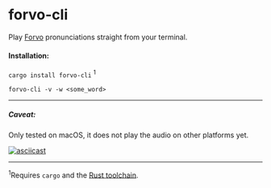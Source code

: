 # forvo-cli

Play [Forvo](https://forvo.com/) pronunciations straight from your terminal.

#### Installation:
`cargo install forvo-cli` <sup>1</sup> 

`forvo-cli -v -w <some_word>`


---------------------------------------

##### Caveat:
Only tested on macOS, it does not play the audio on other platforms yet.

[![asciicast](https://asciinema.org/a/q48AMFx9rr00kzQDBHxnDQtel.svg)](https://asciinema.org/a/q48AMFx9rr00kzQDBHxnDQtel)

---

<sup>1</sup>Requires `cargo` and the [Rust toolchain](https://www.rust-lang.org/tools/install).